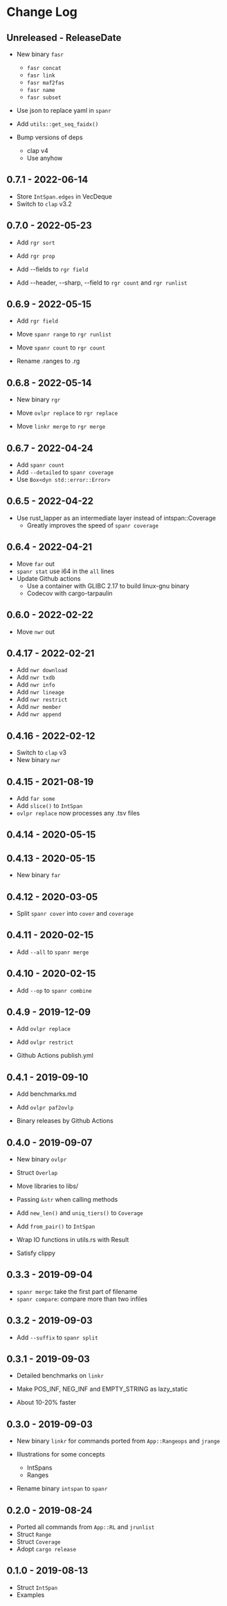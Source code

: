 # Change Log

## Unreleased - ReleaseDate

* New binary `fasr`
    * `fasr concat`
    * `fasr link`
    * `fasr maf2fas`
    * `fasr name`
    * `fasr subset`

* Use json to replace yaml in `spanr`

* Add `utils::get_seq_faidx()`

* Bump versions of deps
    * clap v4
    * Use anyhow

## 0.7.1 - 2022-06-14

* Store `IntSpan.edges` in VecDeque
* Switch to `clap` v3.2

## 0.7.0 - 2022-05-23

* Add `rgr sort`
* Add `rgr prop`

* Add --fields to `rgr field`
* Add --header, --sharp, --field to `rgr count` and `rgr runlist`

## 0.6.9 - 2022-05-15

* Add `rgr field`

* Move `spanr range` to `rgr runlist`
* Move `spanr count` to `rgr count`

* Rename .ranges to .rg

## 0.6.8 - 2022-05-14

* New binary `rgr`

* Move `ovlpr replace` to `rgr replace`
* Move `linkr merge` to `rgr merge`

## 0.6.7 - 2022-04-24

* Add `spanr count`
* Add `--detailed` to `spanr coverage`
* Use `Box<dyn std::error::Error>`

## 0.6.5 - 2022-04-22

* Use rust_lapper as an intermediate layer instead of intspan::Coverage
    * Greatly improves the speed of `spanr coverage`

## 0.6.4 - 2022-04-21

* Move `far` out
* `spanr stat` use i64 in the `all` lines
* Update Github actions
    * Use a container with GLIBC 2.17 to build linux-gnu binary
    * Codecov with cargo-tarpaulin

## 0.6.0 - 2022-02-22

* Move `nwr` out

## 0.4.17 - 2022-02-21

* Add `nwr download`
* Add `nwr txdb`
* Add `nwr info`
* Add `nwr lineage`
* Add `nwr restrict`
* Add `nwr member`
* Add `nwr append`

## 0.4.16 - 2022-02-12

* Switch to `clap` v3
* New binary `nwr`

## 0.4.15 - 2021-08-19

* Add `far some`
* Add `slice()` to `IntSpan`
* `ovlpr replace` now processes any .tsv files

## 0.4.14 - 2020-05-15

## 0.4.13 - 2020-05-15

* New binary `far`

## 0.4.12 - 2020-03-05

* Split `spanr cover` into `cover` and `coverage`

## 0.4.11 - 2020-02-15

* Add `--all` to `spanr merge`

## 0.4.10 - 2020-02-15

* Add `--op` to `spanr combine`

## 0.4.9 - 2019-12-09

* Add `ovlpr replace`
* Add `ovlpr restrict`

* Github Actions publish.yml

## 0.4.1 - 2019-09-10

* Add benchmarks.md
* Add `ovlpr paf2ovlp`

* Binary releases by Github Actions

## 0.4.0 - 2019-09-07

* New binary `ovlpr`
* Struct `Overlap`

* Move libraries to libs/
* Passing `&str` when calling methods
* Add `new_len()` and `uniq_tiers()` to `Coverage`
* Add `from_pair()` to `IntSpan`
* Wrap IO functions in utils.rs with Result
* Satisfy clippy

## 0.3.3 - 2019-09-04

* `spanr merge`: take the first part of filename
* `spanr compare`: compare more than two infiles

## 0.3.2 - 2019-09-03

* Add `--suffix` to `spanr split`

## 0.3.1 - 2019-09-03

* Detailed benchmarks on `linkr`

* Make POS_INF, NEG_INF and EMPTY_STRING as lazy_static
* About 10-20% faster

## 0.3.0 - 2019-09-03

* New binary `linkr` for commands ported from `App::Rangeops` and `jrange`
* Illustrations for some concepts
    * IntSpans
    * Ranges

* Rename binary `intspan` to `spanr`

## 0.2.0 - 2019-08-24

* Ported all commands from `App::RL` and `jrunlist`
* Struct `Range`
* Struct `Coverage`
* Adopt `cargo release`

## 0.1.0 - 2019-08-13

* Struct `IntSpan`
* Examples
